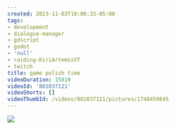 ```yaml
---
created: 2023-11-03T10:00:33-05:00
tags:
- development
- dialogue-manager
- gdscript
- godot
- 'null'
- raiding-KiriArtemisVT
- twitch
title: game polish time
videoDuration: 15819
videoId: '881037121'
videoShorts: []
videoThumbId: /videos/881037121/pictures/1748459645
---
```


![](20231103150033.jpg)
